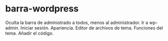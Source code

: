 # barra-wordpress
Oculta la barra de administrado a todos, menos al administrador.
Ir a wp-admin.
Iniciar sesión.
Apariencia.
Editor de archivos de tema.
Funciones del tema.
Añadir el código.
